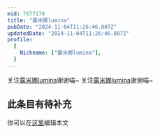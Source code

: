 ```yaml
---
mid: 7677170
title: "露米娜lumina"
pubDate: "2024-11-04T11:26:46.807Z"
updatedDate: "2024-11-04T11:26:46.807Z"
profile:
  {
    Nickname: ["露米娜lumina"],
  }
---
```


关注[露米娜lumina](https://space.bilibili.com/7677170)谢谢喵~ 关注[露米娜lumina](https://space.bilibili.com/7677170)谢谢喵~

## 此条目有待补充
你可以在[这里](https://github.com/Yuhanawa/VTuber.ICU-Content/edit/master/v/露米娜lumina/index.md)编辑本文
